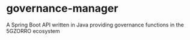 # governance-manager
A Spring Boot API written in Java providing governance functions in the 5GZORRO ecosystem

